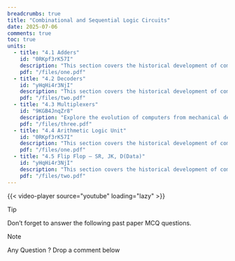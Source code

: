 ```yaml
---
breadcrumbs: true
title: "Combinational and Sequential Logic Circuits"
date: 2025-07-06
comments: true
toc: true
units:
  - title: "4.1 Adders"
    id: "0RKpf3rK57I"
    description: "This section covers the historical development of computing systems."
    pdf: "/files/one.pdf"
  - title: "4.2 Decoders"
    id: "yHqHi4r3NjI"
    description: "This section covers the historical development of computing technology."
    pdf: "/files/two.pdf"
  - title: "4.3 Multiplexers"
    id: "9KGB4JnqZr8"
    description: "Explore the evolution of computers from mechanical devices to modern systems."
    pdf: "/files/three.pdf"
  - title: "4.4 Arithmetic Logic Unit"
    id: "0RKpf3rK57I"
    description: "This section covers the historical development of computing systems."
    pdf: "/files/one.pdf"
  - title: "4.5 Flip Flop – SR, JK, D(Data)"
    id: "yHqHi4r3NjI"
    description: "This section covers the historical development of computing technology."
    pdf: "/files/two.pdf"
---
```


{{< video-player source="youtube" loading="lazy" >}}

> [!TIP]
> Don’t forget to answer the following past paper MCQ questions.
 


> [!NOTE]
> Any Question ? Drop a comment below 

